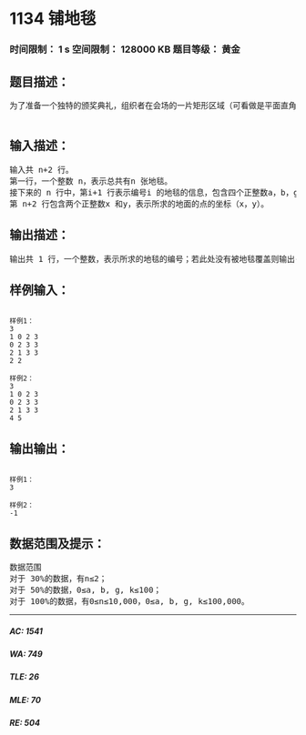 # 1134 铺地毯   
### 时间限制： 1 s     空间限制： 128000 KB     题目等级： 黄金  
## 题目描述：  

<pre>
为了准备一个独特的颁奖典礼，组织者在会场的一片矩形区域（可看做是平面直角坐标系的第一象限）铺上一些矩形地毯。一共有n 张地毯，编号从1 到n。现在将这些地毯按照编号从小到大的顺序平行于坐标轴先后铺设，后铺的地毯覆盖在前面已经铺好的地毯之上。地毯铺设完成后，组织者想知道覆盖地面某个点的最上面的那张地毯的编号。注意：在矩形地毯边界和四个顶点上的点也算被地毯覆盖。

</pre>
  
  
## 输入描述：  

<pre>
输入共 n+2 行。  
第一行，一个整数 n，表示总共有n 张地毯。  
接下来的 n 行中，第i+1 行表示编号i 的地毯的信息，包含四个正整数a，b，g，k，每两个整数之间用一个空格隔开，分别表示铺设地毯的左下角的坐标（a，b）以及地毯在x轴和y 轴方向的长度。  
第 n+2 行包含两个正整数x 和y，表示所求的地面的点的坐标（x，y）。
</pre>
  
  
## 输出描述：  

<pre>
输出共 1 行，一个整数，表示所求的地毯的编号；若此处没有被地毯覆盖则输出-1。
</pre>
  
  
## 样例输入：  

<pre><code>
样例1：
3  
1 0 2 3  
0 2 3 3  
2 1 3 3  
2 2
 
样例2：
3   
1 0 2 3   
0 2 3 3   
2 1 3 3   
4 5
</code></pre>
  
  
## 输出输出：  

<pre><code>
样例1：
3
 
样例2：
-1
</code></pre>
  
  
## 数据范围及提示：  

<pre>
数据范围  
对于 30%的数据，有n≤2；  
对于 50%的数据，0≤a, b, g, k≤100；  
对于 100%的数据，有0≤n≤10,000，0≤a, b, g, k≤100,000。
</pre>
  
  
***  

##### AC: 1541  
##### WA: 749  
##### TLE: 26  
##### MLE: 70  
##### RE: 504  

